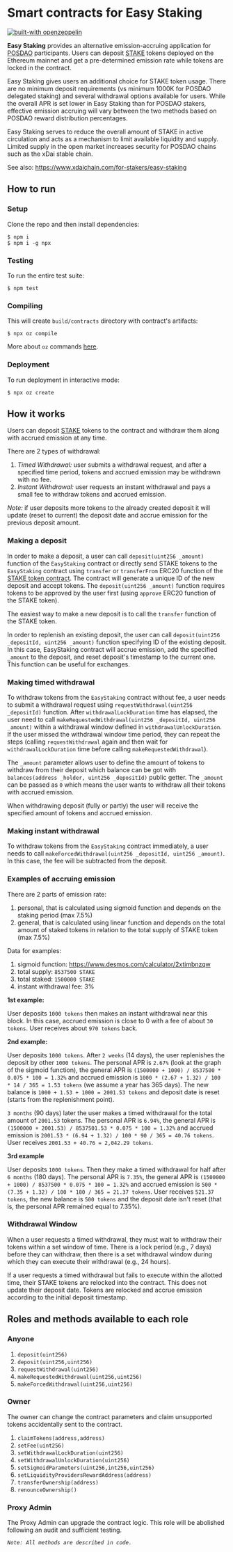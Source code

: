 # Smart contracts for Easy Staking

[![built-with openzeppelin](https://img.shields.io/badge/built%20with-OpenZeppelin-3677FF)](https://docs.openzeppelin.com/)

**Easy Staking** provides an alternative emission-accruing application for [POSDAO](https://forum.poa.network/t/posdao-white-paper/2208) participants. Users can deposit [STAKE](https://github.com/xdaichain/stake-token) tokens deployed on the Ethereum mainnet and get a pre-determined emission rate while tokens are locked in the contract.

Easy Staking gives users an additional choice for STAKE token usage. There are no minimum deposit requirements (vs minimum 1000K for POSDAO delegated staking) and several withdrawal options available for users. While the overall APR is set lower in Easy Staking than for POSDAO stakers, effective emission accruing will vary between the two methods based on POSDAO reward distribution percentages.

Easy Staking serves to reduce the overall amount of STAKE in active circulation and acts as a mechanism to limit available liquidity and supply. Limited supply in the open market increases security for POSDAO chains such as the xDai stable chain.

See also: https://www.xdaichain.com/for-stakers/easy-staking


## How to run
### Setup
Clone the repo and then install dependencies:
```
$ npm i
$ npm i -g npx
```
### Testing
To run the entire test suite:
```
$ npm test
```
### Compiling
This will create `build/contracts` directory with contract's artifacts:
```
$ npx oz compile
```
More about `oz` commands [here](https://docs.openzeppelin.com/cli).
### Deployment
To run deployment in interactive mode:
```
$ npx oz create
```

## How it works
Users can deposit [STAKE](https://github.com/xdaichain/stake-token) tokens to the contract and withdraw them along with accrued emission at any time.

There are 2 types of withdrawal:
1. _Timed Withdrawal:_ user submits a withdrawal request, and after a specified time period, tokens and accrued emission may be withdrawn with no fee.
2. _Instant Withdrawal:_ user requests an instant withdrawal and pays a small fee to withdraw tokens and accrued emission.

*Note:* if user deposits more tokens to the already created deposit it will update (reset to current) the deposit date and accrue emission for the previous deposit amount.

### Making a deposit

In order to make a deposit, a user can call `deposit(uint256 _amount)` function of the `EasyStaking` contract or directly send STAKE tokens to the `EasyStaking` contract using `transfer` or `transferFrom` ERC20 function of the [STAKE token contract](https://etherscan.io/address/0x0Ae055097C6d159879521C384F1D2123D1f195e6). The contract will generate a unique ID of the new deposit and accept tokens. The `deposit(uint256 _amount)` function requires tokens to be approved by the user first (using `approve` ERC20 function of the STAKE token).

The easiest way to make a new deposit is to call the `transfer` function of the STAKE token.

In order to replenish an existing deposit, the user can call `deposit(uint256 _depositId, uint256 _amount)` function specifying ID of the existing deposit. In this case, EasyStaking contract will accrue emission, add the specified `_amount` to the deposit, and reset deposit's timestamp to the current one. This function can be useful for exchanges.

### Making timed withdrawal

To withdraw tokens from the `EasyStaking` contract without fee, a user needs to submit a withdrawal request using `requestWithdrawal(uint256 _depositId)` function. After `withdrawalLockDuration` time has elapsed, the user need to call `makeRequestedWithdrawal(uint256 _depositId, uint256 _amount)` within a withdrawal window defined in `withdrawalUnlockDuration`. If the user missed the withdrawal window time period, they can repeat the steps (calling `requestWithdrawal` again and then wait for `withdrawalLockDuration` time before calling `makeRequestedWithdrawal`).

The `_amount` parameter allows user to define the amount of tokens to withdraw from their deposit which balance can be got with `balances(address _holder, uint256 _depositId)` public getter. The `_amount` can be passed as `0` which means the user wants to withdraw all their tokens with accrued emission.

When withdrawing deposit (fully or partly) the user will receive the specified amount of tokens and accrued emission.

### Making instant withdrawal

To withdraw tokens from the `EasyStaking` contract immediately, a user needs to call `makeForcedWithdrawal(uint256 _depositId, uint256 _amount)`. In this case, the fee will be subtracted from the deposit.

### Examples of accruing emission

There are 2 parts of emission rate:
1. personal, that is calculated using sigmoid function and depends on the staking period (max 7.5%)
2. general, that is calculated using linear function and depends on the total amount of staked tokens in relation to the total supply of STAKE token (max 7.5%)

Data for examples:
1. sigmoid function: https://www.desmos.com/calculator/2xtimbnzqw
2. total supply: `8537500 STAKE`
3. total staked: `1500000 STAKE`
4. instant withdrawal fee: 3%

**1st example:**

User deposits `1000 tokens` then makes an instant withdrawal near this block. In this case, accrued emission is close to 0 with a fee of about `30 tokens`. User receives about `970 tokens` back.

**2nd example:**

User deposits `1000 tokens`. After `2 weeks` (14 days), the user replenishes the deposit by other `1000 tokens`. The personal APR is `2.67%` (look at the graph of the sigmoid function), the general APR is `(1500000 + 1000) / 8537500 * 0.075 * 100 = 1.32%` and accrued emission is `1000 * (2.67 + 1.32) / 100 * 14 / 365 = 1.53 tokens` (we assume a year has 365 days). The new balance is `1000 + 1.53 + 1000 = 2001.53 tokens` and deposit date is reset (starts from the replenishment point).

`3 months` (90 days) later the user makes a timed withdrawal for the total amount of `2001.53` tokens. The personal APR is `6.94%`, the general APR is `(1500000 + 2001.53) / 8537501.53 * 0.075 * 100 = 1.32%` and accrued emission is `2001.53 * (6.94 + 1.32) / 100 * 90 / 365 = 40.76 tokens`. User receives `2001.53 + 40.76 = 2,042.29 tokens`.

**3rd example**

User deposits `1000 tokens`. Then they make a timed withdrawal for half after `6 months` (180 days). The personal APR is `7.35%`, the general APR is `(1500000 + 1000) / 8537500 * 0.075 * 100 = 1.32%` and accrued emission is `500 * (7.35 + 1.32) / 100 * 180 / 365 = 21.37 tokens`. User receives `521.37 tokens`, the new balance is `500 tokens` and the deposit date isn't reset (that is, the personal APR remained equal to 7.35%).

### Withdrawal Window

When a user requests a timed withdrawal, they must wait to withdraw their tokens within a set window of time. There is a lock period (e.g., 7 days) before they can withdraw, then there is a set withdrawal window during which they can execute their withdrawal (e.g., 24 hours).

If a user requests a timed withdrawal but fails to execute within the allotted time, their STAKE tokens are relocked into the contract. This does not update their deposit date. Tokens are relocked and accrue emission according to the initial deposit timestamp.


## Roles and methods available to each role

### Anyone
1. `deposit(uint256)`
2. `deposit(uint256,uint256)`
3. `requestWithdrawal(uint256)`
4. `makeRequestedWithdrawal(uint256,uint256)`
5. `makeForcedWithdrawal(uint256,uint256)`

### Owner
The owner can change the contract parameters and claim unsupported tokens accidentally sent to the contract.
1. `claimTokens(address,address)`
2. `setFee(uint256)`
3. `setWithdrawalLockDuration(uint256)`
4. `setWithdrawalUnlockDuration(uint256)`
5. `setSigmoidParameters(uint256,int256,uint256)`
6. `setLiquidityProvidersRewardAddress(address)`
7. `transferOwnership(address)`
8. `renounceOwnership()`

### Proxy Admin
The Proxy Admin can upgrade the contract logic. This role will be abolished following an audit and sufficient testing.

*`Note: All methods are described in code.`*
